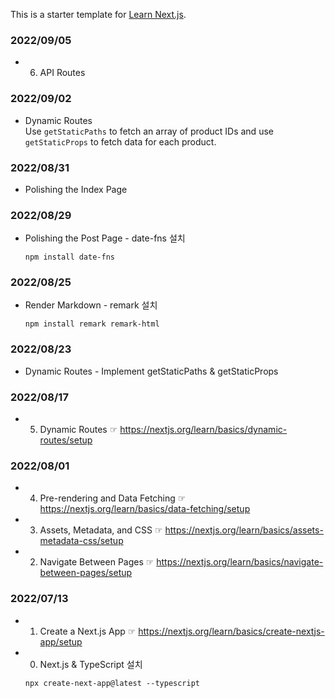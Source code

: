 This is a starter template for [Learn Next.js](https://nextjs.org/learn).

### 2022/09/05

- 6. API Routes

### 2022/09/02

- Dynamic Routes  
  Use `getStaticPaths` to fetch an array of product IDs and use `getStaticProps` to fetch data for each product.

### 2022/08/31

- Polishing the Index Page

### 2022/08/29

- Polishing the Post Page - date-fns 설치

  <code>npm install date-fns</code>

### 2022/08/25

- Render Markdown - remark 설치

  <code>npm install remark remark-html</code>

### 2022/08/23

- Dynamic Routes - Implement getStaticPaths & getStaticProps

### 2022/08/17

- 5. Dynamic Routes ☞ https://nextjs.org/learn/basics/dynamic-routes/setup

### 2022/08/01

- 4. Pre-rendering and Data Fetching ☞ https://nextjs.org/learn/basics/data-fetching/setup
- 3. Assets, Metadata, and CSS ☞ https://nextjs.org/learn/basics/assets-metadata-css/setup
- 2. Navigate Between Pages ☞ https://nextjs.org/learn/basics/navigate-between-pages/setup

### 2022/07/13

- 1. Create a Next.js App ☞ https://nextjs.org/learn/basics/create-nextjs-app/setup
- 0. Next.js & TypeScript 설치

  <code>npx create-next-app@latest --typescript</code>
